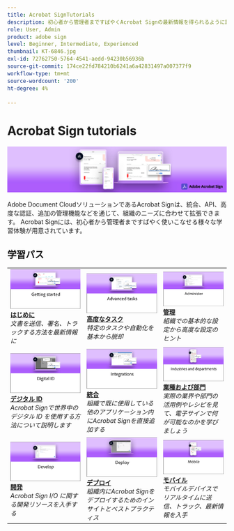 ```yaml
---
title: Acrobat SignTutorials
description: 初心者から管理者まですばやくAcrobat Signの最新情報を得られるように設計されたチュートリアル、Web セミナー、ユースケースのコレクションです
role: User, Admin
product: adobe sign
level: Beginner, Intermediate, Experienced
thumbnail: KT-6846.jpg
exl-id: 72762750-5764-4541-aedd-94230b56936b
source-git-commit: 174ce22fd784210b6241a6a42831497a007377f9
workflow-type: tm+mt
source-wordcount: '200'
ht-degree: 4%

---
```


# Acrobat Sign tutorials

![Acrobat Sign Hero Image](assets/Hero_Sign.jpg)

Adobe Document CloudソリューションであるAcrobat Signは、統合、API、高度な認証、追加の管理機能などを通じて、組織のニーズに合わせて拡張できます。 Acrobat Signには、初心者から管理者まですばやく使いこなせる様々な学習体験が用意されています。

## 学習パス

<table style="table-layout:fixed">
<tr>
  <td>
    <a href="sign-beginner-tutorials/beginner-users-overview.md">
      <img alt="はじめに" src="assets/AS_Title_Getting-Started.png" />
    </a>
    <div>
    <a href="sign-beginner-tutorials/beginner-users-overview.md"><strong>はじめに</strong></a>
    </div>
    <em>文書を送信、署名、トラックする方法を最新情報に</em>
    <br>
  </td>
  <td>
    <a href="sign-advanced-users/advanced-users-overview.md">
      <img alt="高度なタスク" src="assets/AS_Title_Advanced.png" />
    </a>
    <div>
    <a href="sign-advanced-users/advanced-users-overview.md"><strong>高度なタスク</strong></a>
    </div>
    <em>特定のタスクや自動化を基本から脱却</em>
    <br>
  </td>  
  <td>
    <a href="admin/intro-admin-overview.md">
      <img alt="管理" src="assets/AS_Title_Administer.png" />
    </a>
    <div>
    <a href="admin/intro-admin-overview.md"><strong>管理</strong></a>
    </div>
    <em>組織での基本的な設定から高度な設定のヒント</em>
    <br>
  </td>
</tr>
<tr>
  <td>
    <a href="digitalid/digitalid-overview.md">
      <img alt="デジタル ID" src="assets/AS_Title_DigitalID.png" />
    </a>
    <div>
    <a href="digitalid/digitalid-overview.md"><strong>デジタル ID</strong></a>
    </div>
    <em>Acrobat Signで世界中のデジタル ID を使用する方法について説明します</em>
    <br>
  </td>
  <td>
    <a href="integrations/integrations-overview.md">
      <img alt="統合" src="assets/AS_Title_Integrate.png" />
    </a>
    <div>
    <a href="integrations/integrations-overview.md"><strong>統合</strong></a>
    </div>
    <em>組織で既に使用している他のアプリケーション内にAcrobat Signを直接追加する</em>
    <br>
  </td>
  <td>
    <a href="sign-usecase/expand-inspire-overview.md">
      <img alt="業種および部門" src="assets/AS_Title_Industry.png" />
    </a>
    <div>
    <a href="sign-usecase/expand-inspire-overview.md"><strong>業種および部門</strong></a>
    </div>
    <em>実際の業界や部門の活用例やレシピを見て、電子サインで何が可能なのかを学びましょう</em>
    <br>
  </td>
</tr>
<tr>
  <td>
    <a href="develop/develop-overview.md">
      <img alt="開発" src="assets/AS_Title_Develop.png" />
    </a>
    <div>
    <a href="develop/develop-overview.md"><strong>開発</strong></a>
    </div>
    <em>Acrobat Sign I/O に関する開発リソースを入手する</em>
    <br>
  </td>
   <td>
    <a href="deploy-overview.md">
      <img alt="デプロイ" src="assets/AS_Title_Deploy.png" />
    </a>
    <div>
    <a href="deploy-overview.md"><strong>デプロイ</strong></a>
    </div>
    <em>組織内にAcrobat Signをデプロイするためのインサイトとベストプラクティス</em>
    <br>
  </td>
  <td>
    <a href="mobile/mobile-overview.md">
      <img alt="モバイル" src="assets/AS_Title_Mobile.png" />
    </a>
    <div>
    <a href="mobile/mobile-overview.md"><strong>モバイル</strong></a>
    </div>
    <em>モバイルデバイスでリアルタイムに送信、トラック、最新情報を入手</em>
    <br>
  </td>  
</tr>
</table>

